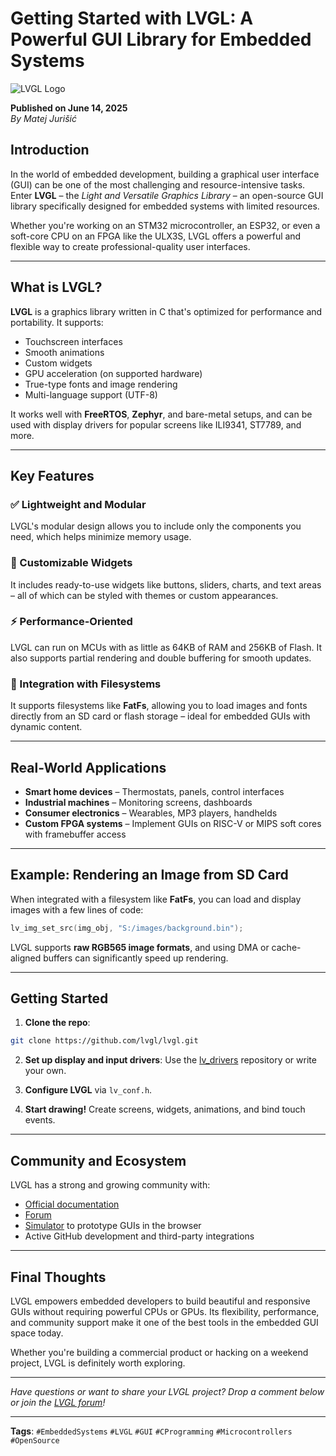 # Getting Started with LVGL: A Powerful GUI Library for Embedded Systems

![LVGL Logo](https://docs.lvgl.io/master/_static/images/logo-light.svg)

**Published on June 14, 2025**  
_By Matej Jurišić_

## Introduction

In the world of embedded development, building a graphical user interface (GUI) can be one of the most challenging and resource-intensive tasks. Enter **LVGL** – the _Light and Versatile Graphics Library_ – an open-source GUI library specifically designed for embedded systems with limited resources.

Whether you're working on an STM32 microcontroller, an ESP32, or even a soft-core CPU on an FPGA like the ULX3S, LVGL offers a powerful and flexible way to create professional-quality user interfaces.

---

## What is LVGL?

**LVGL** is a graphics library written in C that's optimized for performance and portability. It supports:

-   Touchscreen interfaces
-   Smooth animations
-   Custom widgets
-   GPU acceleration (on supported hardware)
-   True-type fonts and image rendering
-   Multi-language support (UTF-8)

It works well with **FreeRTOS**, **Zephyr**, and bare-metal setups, and can be used with display drivers for popular screens like ILI9341, ST7789, and more.

---

## Key Features

### ✅ Lightweight and Modular

LVGL's modular design allows you to include only the components you need, which helps minimize memory usage.

### 🎨 Customizable Widgets

It includes ready-to-use widgets like buttons, sliders, charts, and text areas – all of which can be styled with themes or custom appearances.

### ⚡ Performance-Oriented

LVGL can run on MCUs with as little as 64KB of RAM and 256KB of Flash. It also supports partial rendering and double buffering for smooth updates.

### 🧩 Integration with Filesystems

It supports filesystems like **FatFs**, allowing you to load images and fonts directly from an SD card or flash storage – ideal for embedded GUIs with dynamic content.

---

## Real-World Applications

-   **Smart home devices** – Thermostats, panels, control interfaces
-   **Industrial machines** – Monitoring screens, dashboards
-   **Consumer electronics** – Wearables, MP3 players, handhelds
-   **Custom FPGA systems** – Implement GUIs on RISC-V or MIPS soft cores with framebuffer access

---

## Example: Rendering an Image from SD Card

When integrated with a filesystem like **FatFs**, you can load and display images with a few lines of code:

```c
lv_img_set_src(img_obj, "S:/images/background.bin");
```

LVGL supports **raw RGB565 image formats**, and using DMA or cache-aligned buffers can significantly speed up rendering.

---

## Getting Started

1. **Clone the repo**:

```bash
git clone https://github.com/lvgl/lvgl.git
```

2. **Set up display and input drivers**:
   Use the [lv_drivers](https://github.com/lvgl/lv_drivers) repository or write your own.

3. **Configure LVGL** via `lv_conf.h`.

4. **Start drawing!**
   Create screens, widgets, animations, and bind touch events.

---

## Community and Ecosystem

LVGL has a strong and growing community with:

-   [Official documentation](https://docs.lvgl.io/)
-   [Forum](https://forum.lvgl.io/)
-   [Simulator](https://sim.lvgl.io/) to prototype GUIs in the browser
-   Active GitHub development and third-party integrations

---

## Final Thoughts

LVGL empowers embedded developers to build beautiful and responsive GUIs without requiring powerful CPUs or GPUs. Its flexibility, performance, and community support make it one of the best tools in the embedded GUI space today.

Whether you're building a commercial product or hacking on a weekend project, LVGL is definitely worth exploring.

---

_Have questions or want to share your LVGL project? Drop a comment below or join the [LVGL forum](https://forum.lvgl.io/)!_

---

**Tags**: `#EmbeddedSystems` `#LVGL` `#GUI` `#CProgramming` `#Microcontrollers` `#OpenSource`
